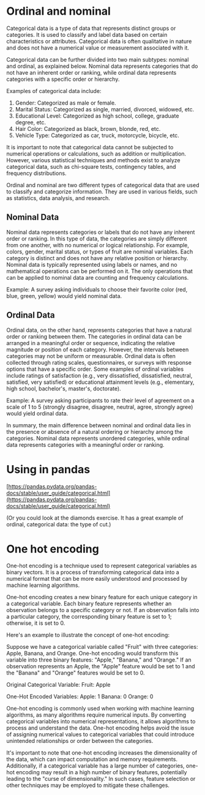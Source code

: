 # Ordinal and nominal

Categorical data is a type of data that represents distinct groups or categories. It is used to classify and label data based on certain characteristics or attributes. Categorical data is often qualitative in nature and does not have a numerical value or measurement associated with it.

Categorical data can be further divided into two main subtypes: nominal and ordinal, as explained below. Nominal data represents categories that do not have an inherent order or ranking, while ordinal data represents categories with a specific order or hierarchy.

Examples of categorical data include:

1. Gender: Categorized as male or female.
2. Marital Status: Categorized as single, married, divorced, widowed, etc.
3. Educational Level: Categorized as high school, college, graduate degree, etc.
4. Hair Color: Categorized as black, brown, blonde, red, etc.
5. Vehicle Type: Categorized as car, truck, motorcycle, bicycle, etc.

It is important to note that categorical data cannot be subjected to numerical operations or calculations, such as addition or multiplication. However, various statistical techniques and methods exist to analyze categorical data, such as chi-square tests, contingency tables, and frequency distributions.

Ordinal and nominal are two different types of categorical data that are used to classify and categorize information. They are used in various fields, such as statistics, data analysis, and research.

## Nominal Data
Nominal data represents categories or labels that do not have any inherent order or ranking. In this type of data, the categories are simply different from one another, with no numerical or logical relationship. For example, colors, gender, marital status, or types of fruit are nominal variables. Each category is distinct and does not have any relative position or hierarchy. Nominal data is typically represented using labels or names, and no mathematical operations can be performed on it. The only operations that can be applied to nominal data are counting and frequency calculations.

Example: A survey asking individuals to choose their favorite color (red, blue, green, yellow) would yield nominal data.

## Ordinal Data
Ordinal data, on the other hand, represents categories that have a natural order or ranking between them. The categories in ordinal data can be arranged in a meaningful order or sequence, indicating the relative magnitude or position of each category. However, the intervals between categories may not be uniform or measurable. Ordinal data is often collected through rating scales, questionnaires, or surveys with response options that have a specific order. Some examples of ordinal variables include ratings of satisfaction (e.g., very dissatisfied, dissatisfied, neutral, satisfied, very satisfied) or educational attainment levels (e.g., elementary, high school, bachelor's, master's, doctorate).

Example: A survey asking participants to rate their level of agreement on a scale of 1 to 5 (strongly disagree, disagree, neutral, agree, strongly agree) would yield ordinal data.

In summary, the main difference between nominal and ordinal data lies in the presence or absence of a natural ordering or hierarchy among the categories. Nominal data represents unordered categories, while ordinal data represents categories with a meaningful order or ranking.

# Using in pandas

[https://pandas.pydata.org/pandas-docs/stable/user_guide/categorical.html](https://pandas.pydata.org/pandas-docs/stable/user_guide/categorical.html)

(Or you could look at the diamonds exercise. It has a great example of ordinal, categorical data: the type of cut.)

# One hot encoding

One-hot encoding is a technique used to represent categorical variables as binary vectors. It is a process of transforming categorical data into a numerical format that can be more easily understood and processed by machine learning algorithms.

One-hot encoding creates a new binary feature for each unique category in a categorical variable. Each binary feature represents whether an observation belongs to a specific category or not. If an observation falls into a particular category, the corresponding binary feature is set to 1; otherwise, it is set to 0.

Here's an example to illustrate the concept of one-hot encoding:

Suppose we have a categorical variable called "Fruit" with three categories: Apple, Banana, and Orange. One-hot encoding would transform this variable into three binary features: "Apple," "Banana," and "Orange." If an observation represents an Apple, the "Apple" feature would be set to 1 and the "Banana" and "Orange" features would be set to 0.

Original Categorical Variable:
Fruit: Apple

One-Hot Encoded Variables:
Apple: 1
Banana: 0
Orange: 0

One-hot encoding is commonly used when working with machine learning algorithms, as many algorithms require numerical inputs. By converting categorical variables into numerical representations, it allows algorithms to process and understand the data. One-hot encoding helps avoid the issue of assigning numerical values to categorical variables that could introduce unintended relationships or order between the categories.

It's important to note that one-hot encoding increases the dimensionality of the data, which can impact computation and memory requirements. Additionally, if a categorical variable has a large number of categories, one-hot encoding may result in a high number of binary features, potentially leading to the "curse of dimensionality." In such cases, feature selection or other techniques may be employed to mitigate these challenges.